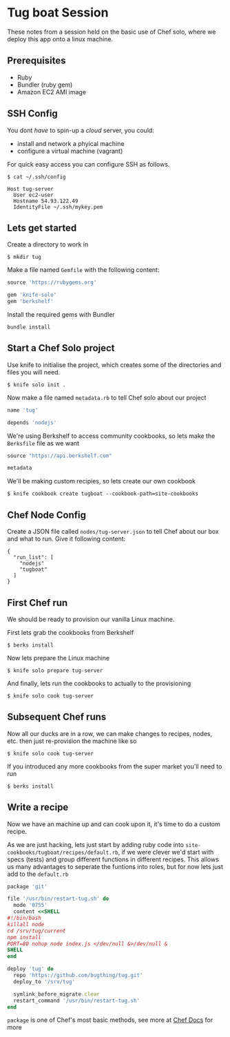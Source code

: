 Tug boat Session
================

These notes from a session held on the basic use of Chef solo, where we deploy this app onto a linux machine.

Prerequisites
-------------

* Ruby
* Bundler (ruby gem)
* Amazon EC2 AMI image

SSH Config
----------

You dont *have* to spin-up a *cloud* server, you could:

* install and network a phyical machine
* configure a virtual machine (vagrant)

For quick easy access you can configure SSH as follows.

    $ cat ~/.ssh/config

```
Host tug-server
  User ec2-user
  Hostname 54.93.122.49
  IdentityFile ~/.ssh/mykey.pem
```

Lets get started
----------------

Create a directory to work in

    $ mkdir tug

Make a file named `Gemfile` with the following content:

```rb
source 'https://rubygems.org'

gem 'knife-solo'
gem 'berkshelf'
```

Install the required gems with Bundler

    bundle install

Start a Chef Solo project
-------------------------

Use knife to initialise the project, which creates some of the directories and files you will need.

    $ knife solo init .

Now make a file named `metadata.rb` to tell Chef solo about our project

```rb
name 'tug'

depends 'nodejs'
```

We're using Berkshelf to access community cookbooks, so lets make the `Berksfile` file as we want

```rb
source "https://api.berkshelf.com"

metadata
```

We'll be making custom recipies, so lets create our own cookbook

    $ knife cookbook create tugboat --cookbook-path=site-cookbooks


Chef Node Config
----------------

Create a JSON file called `nodes/tug-server.json` to tell Chef about our box and what to run. Give it following content:

```
{
  "run_list": [
    "nodejs"
    "tugboat"
  ]
}
```

First Chef run
--------------

We should be ready to provision our vanilla Linux machine.

First lets grab the cookbooks from Berkshelf

    $ berks install

Now lets prepare the Linux machine

    $ knife solo prepare tug-server

And finally, lets run the cookbooks to actually to the provisioning

    $ knife solo cook tug-server

Subsequent Chef runs
--------------------

Now all our ducks are in a row, we can make changes to recipes, nodes, etc. then just re-provision the machine like so

    $ knife solo cook tug-server

If you introduced any more cookbooks from the super market you'll need to run

    $ berks install

Write  a recipe
---------------

Now we have an machine up and can cook upon it, it's time to do a custom recipe.

As we are just hacking, lets just start by adding ruby code into `site-cookbooks/tugboat/recipes/default.rb`, if we were
clever we'd start with specs (tests) and group different functions in different recipes.
This allows us many advantages to seperate the funtions into roles, but for now lets just add to the `default.rb`

```rb
package 'git'

file '/usr/bin/restart-tug.sh' do
  mode '0755'
  content <<SHELL
#!/bin/bash
killall node
cd /srv/tug/current
npm install
PORT=80 nohup node index.js </dev/null &>/dev/null &
SHELL
end

deploy 'tug' do
  repo 'https://github.com/bugthing/tug.git'
  deploy_to '/srv/tug'

  symlink_before_migrate.clear
  restart_command '/usr/bin/restart-tug.sh'
end
```

`package` is one of Chef's most basic methods, see more at [Chef Docs](http://docs.chef.io/search.html) for more

